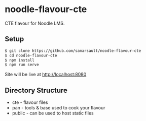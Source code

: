 # noodle-flavour-cte

CTE flavour for Noodle LMS.

## Setup

```sh
$ git clone https://github.com/samarsault/noodle-flavour-cte
$ cd noodle-flavour-cte
$ npm install
$ npm run serve
```
Site will be live at [http://localhost:8080](http://localhost:8080)

## Directory Structure

- cte - flavour files
- pan - tools & base used to cook your flavour
- public - can be used to host static files

